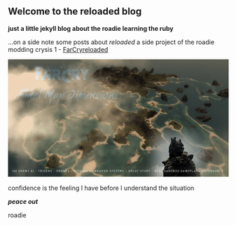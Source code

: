 ## Welcome to the reloaded blog

**just a little jekyll blog about the roadie learning the ruby**

...on a side note some posts about _reloaded_ a side project of the roadie
modding crysis 1 - [FarCryreloaded](https://www.moddb.com/mods/farcry-reloaded)

![reloaded](/assets/images/reloaded.jpg)


confidence is the feeling I have before I understand the situation

***peace out***


roadie
